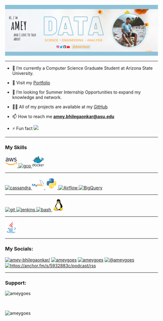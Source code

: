   <!--  HeadLine -->
![alt text](./images/Amey.png)
  <!--  HeadLine Ends -->
  
  <hr>  

  <!-- A bit about what I do? -->
  - 🔭 I’m currently a Computer Science Graduate Student at Arizona State University.

  - 🌱 Visit my [Portfolio](https://ameyportfolio.netlify.app/)
  
  - 👯 I’m looking for Summer Internship Opportunities to expand my knowledge and network.

  - 👨‍💻 All of my projects are available at my [GitHub](https://github.com/ameygoes)

  - 📫 How to reach me **amey.bhilegaonkar@asu.edu**

  - ⚡ Fun fact  ![](https://komarev.com/ghpvc/?username=ameygoes&style=for-the-badge)

  <hr>  

  <h3 align="left">My Skills</h3>
  <p align="left">
  <!-- Amazon CLoud -->
  <a href="https://aws.amazon.com" target="_blank"> <img src="https://raw.githubusercontent.com/devicons/devicon/master/icons/amazonwebservices/amazonwebservices-original-wordmark.svg" alt="aws" width="40" height="40"/> </a>
  <!-- GCP -->
  <a href="https://cloud.google.com" target="_blank"> <img src="https://www.vectorlogo.zone/logos/google_cloud/google_cloud-icon.svg" alt="gcp" width="40" height="40"/> </a>
  <!-- Docker -->
  <a href="https://www.docker.com/" target="_blank"> <img src="https://raw.githubusercontent.com/devicons/devicon/master/icons/docker/docker-original-wordmark.svg" alt="docker" width="40" height="40"/> </a>

  <hr>
  <!-- Cassandra -->
  <a href="https://cassandra.apache.org/" target="_blank"> <img src="https://www.vectorlogo.zone/logos/apache_cassandra/apache_cassandra-icon.svg" alt="cassandra" width="40" height="40"/> </a>
  <!-- MySQL -->
  <a href="https://www.mysql.com/" target="_blank"> <img src="https://raw.githubusercontent.com/devicons/devicon/master/icons/mysql/mysql-original-wordmark.svg" alt="mysql" width="40" height="40"/> </a>
  <!-- python -->
  <a href="https://www.python.org" target="_blank"> <img src="https://raw.githubusercontent.com/devicons/devicon/master/icons/python/python-original.svg" alt="python" width="40" height="40"/> </a>
  <!-- Airflow -->
  <a href="https://airflow.apache.org/" target="_blank"> <img src="https://www.svgrepo.com/show/353380/airflow.svg" alt="Airflow" width="40" height="40"/> </a>
  <!-- BigQuery -->
  <a href="https://cloud.google.com/bigquery" target="_blank"> <img src="https://www.svgrepo.com/show/375551/bigquery.svg" alt="BigQuery" width="40" height="40"/> </a>
  


  <hr>
  <!-- GIT -->
  <a href="https://git-scm.com/" target="_blank"> <img src="https://www.vectorlogo.zone/logos/git-scm/git-scm-icon.svg" alt="git" width="40" height="40"/> </a>
  <!-- JENKINS -->
  <a href="https://www.jenkins.io" target="_blank"> <img src="https://www.vectorlogo.zone/logos/jenkins/jenkins-icon.svg" alt="jenkins" width="40" height="40"/> </a>
  <!-- Bash -->
  <a href="https://www.gnu.org/software/bash/" target="_blank"> <img src="https://www.vectorlogo.zone/logos/gnu_bash/gnu_bash-icon.svg" alt="bash" width="40" height="40"/> </a>
  <!-- LINUX -->
  <a href="https://www.linux.org/" target="_blank"> <img src="https://raw.githubusercontent.com/devicons/devicon/master/icons/linux/linux-original.svg" alt="linux" width="40" height="40"/> </a>
  <hr>

  <!-- JAVA -->
  <a href="https://www.java.com" target="_blank"> <img src="https://raw.githubusercontent.com/devicons/devicon/master/icons/java/java-original.svg" alt="java" width="40" height="40"/> </a>
  

  </p>

<hr>
  <!--  Connect With me -->
  <h3 align="left">My Socials:</h3>
  <p align="left">
  <!--  LinkedIn  -->
  <a href="https://linkedin.com/in/amey-bhilegaonkar/" target="blank"><img align="center" src="https://raw.githubusercontent.com/rahuldkjain/github-profile-readme-generator/master/src/images/icons/Social/linked-in-alt.svg" alt="amey-bhilegaonkar/" height="30" width="40" /></a>
  <!--  Instagram  -->
  <a href="https://instagram.com/ameygoes" target="blank"><img align="center" src="https://raw.githubusercontent.com/rahuldkjain/github-profile-readme-generator/master/src/images/icons/Social/instagram.svg" alt="ameygoes" height="30" width="40" /></a>
  <!--YouTube    -->
  <a href="https://www.youtube.com/c/ameygoes" target="blank"><img align="center" src="https://raw.githubusercontent.com/rahuldkjain/github-profile-readme-generator/master/src/images/icons/Social/youtube.svg" alt="ameygoes" height="30" width="40" /></a>
  <!--  Medium  -->
  <a href="https://medium.com/@ameygoes" target="blank"><img align="center" src="https://raw.githubusercontent.com/rahuldkjain/github-profile-readme-generator/master/src/images/icons/Social/medium.svg" alt="@ameygoes" height="30" width="40" /></a>
  <!--  PodCasts  -->
  <a href="/https://anchor.fm/s/5932883c/podcast/rss" target="blank"><img align="center" src="https://raw.githubusercontent.com/rahuldkjain/github-profile-readme-generator/master/src/images/icons/Social/rss.svg" alt="https://anchor.fm/s/5932883c/podcast/rss" height="30" width="40" /></a>
  </p>


  <hr>
  <h3 align="left">Support:</h3>
  <p><a href="https://www.buymeacoffee.com/ameygoes"> <img align="left" src="https://cdn.buymeacoffee.com/buttons/v2/default-yellow.png" height="50" width="210" alt="ameygoes" /></a></p>
  <br>
  <br>
  <br>
  <p><img align="left" src="https://github-readme-stats.vercel.app/api?username=ameygoes" alt="ameygoes" />

